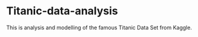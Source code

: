 # Titanic-data-analysis
This is analysis and modelling of the famous Titanic Data Set from Kaggle. 
